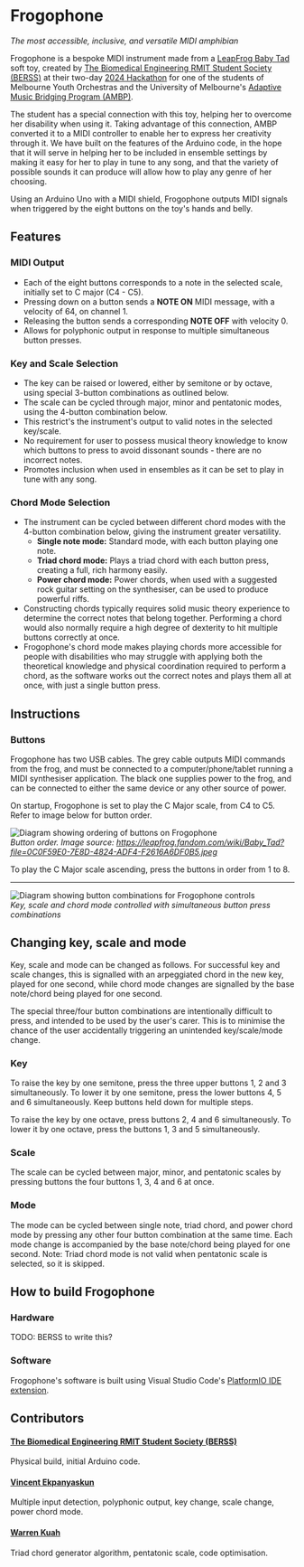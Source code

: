 # Frogophone

*The most accessible, inclusive, and versatile MIDI amphibian*

Frogophone is a bespoke MIDI instrument made from a [LeapFrog Baby Tad](https://leapfrog.fandom.com/wiki/Baby_Tad) soft toy, created by [The Biomedical Engineering RMIT Student Society (BERSS)](https://rusu.rmit.edu.au/Clubs/BERSS) at their two-day [2024 Hackathon](https://www.instagram.com/p/C-mOJVxqIss/) for one of the students of Melbourne Youth Orchestras and the University of Melbourne's [Adaptive Music Bridging Program (AMBP)](https://myo.org.au/programs/ensemble-program/adaptive-music-bridging-program/).

The student has a special connection with this toy, helping her to overcome her disability when using it. Taking advantage of this connection, AMBP converted it to a MIDI controller to enable her to express her creativity through it. We have built on the features of the Arduino code, in the hope that it will serve in helping her to be included in ensemble settings by making it easy for her to play in tune to any song, and that the variety of possible sounds it can produce will allow how to play any genre of her choosing. 

Using an Arduino Uno with a MIDI shield, Frogophone outputs MIDI signals when triggered by the eight buttons on the toy's hands and belly.

## Features

### MIDI Output
* Each of the eight buttons corresponds to a note in the selected scale, initially set to C major (C4 - C5).
* Pressing down on a button sends a **NOTE ON** MIDI message, with a velocity of 64, on channel 1.
* Releasing the button sends a corresponding **NOTE OFF** with velocity 0.
* Allows for polyphonic output in response to multiple simultaneous button presses.

### Key and Scale Selection
* The key can be raised or lowered, either by semitone or by octave, using special 3-button combinations as outlined below.
* The scale can be cycled through major, minor and pentatonic modes, using the 4-button combination below.
* This restrict's the instrument's output to valid notes in the selected key/scale.
* No requirement for user to possess musical theory knowledge to know which buttons to press to avoid dissonant sounds - there are no incorrect notes.
* Promotes inclusion when used in ensembles as it can be set to play in tune with any song.

### Chord Mode Selection
* The instrument can be cycled between different chord modes with the 4-button combination below, giving the instrument greater versatility.
    * **Single note mode:** Standard mode, with each button playing one note.
    * **Triad chord mode:** Plays a triad chord with each button press, creating a full, rich harmony easily.
    * **Power chord mode:** Power chords, when used with a suggested rock guitar setting on the synthesiser, can be used to produce powerful riffs.
* Constructing chords typically requires solid music theory experience to determine the correct notes that belong together. Performing a chord would also normally require a high degree of dexterity to hit multiple buttons correctly at once.
* Frogophone's chord mode makes playing chords more accessible for people with disabilities who may struggle with applying both the theoretical knowledge and physical coordination required to perform a chord, as the software works out the correct notes and plays them all at once, with just a single button press.

## Instructions

### Buttons
Frogophone has two USB cables. The grey cable outputs MIDI commands from the frog, and must be connected to a computer/phone/tablet running a MIDI synthesiser application. The black one supplies power to the frog, and can be connected to either the same device or any other source of power. 

On startup, Frogophone is set to play the C Major scale, from C4 to C5. Refer to image below for button order.

![Diagram showing ordering of buttons on Frogophone](https://github.com/user-attachments/assets/b0775f6c-9156-48a7-ad7b-15e903892f39)  
*Button order. Image source: https://leapfrog.fandom.com/wiki/Baby_Tad?file=0C0F59E0-7E8D-4824-ADF4-F2616A6DF0B5.jpeg*

To play the C Major scale ascending, press the buttons in order from 1 to 8.

---
![Diagram showing button combinations for Frogophone controls](https://github.com/user-attachments/assets/5a53c64d-31f1-4138-bf9b-6a6f6e494d0b)  
*Key, scale and chord mode controlled with simultaneous button press combinations*

## Changing key, scale and mode

Key, scale and mode can be changed as follows. For successful key and scale changes, this is signalled with an arpeggiated chord in the new key, played for one second, while chord mode changes are signalled by the base note/chord being played for one second.

The special three/four button combinations are intentionally difficult to press, and intended to be used by the user's carer. This is to minimise the chance of the user accidentally triggering an unintended key/scale/mode change.

### Key

To raise the key by one semitone, press the three upper buttons 1, 2 and 3 simultaneously. To lower it by one semitone, press the lower buttons 4, 5 and 6 simultaneously. Keep buttons held down for multiple steps.

To raise the key by one octave, press buttons 2, 4 and 6 simultaneously. To lower it by one octave, press the buttons 1, 3 and 5 simultaneously.

### Scale

The scale can be cycled between major, minor, and pentatonic scales by pressing buttons the four buttons 1, 3, 4 and 6 at once.

### Mode

The mode can be cycled between single note, triad chord, and power chord mode by pressing any other four button combination at the same time. Each mode change is accompanied by the base note/chord being played for one second. Note: Triad chord mode is not valid when pentatonic scale is selected, so it is skipped.

## How to build Frogophone

### Hardware

TODO: BERSS to write this?

### Software

Frogophone's software is built using Visual Studio Code's [PlatformIO IDE extension](https://marketplace.visualstudio.com/items?itemName=platformio.platformio-ide).

## Contributors

#### [The Biomedical Engineering RMIT Student Society (BERSS)](https://rusu.rmit.edu.au/Clubs/BERSS)
Physical build, initial Arduino code.

#### [Vincent Ekpanyaskun](https://github.com/vekp)
Multiple input detection, polyphonic output, key change, scale change, power chord mode.

####  [Warren Kuah](https://github.com/W-Kuah)
Triad chord generator algorithm, pentatonic scale, code optimisation.
